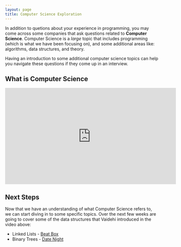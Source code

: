 ```yaml
---
layout: page
title: Computer Science Exploration
---
```


In addition to quetions about your experience in programming, you may come across some companies that ask questions related to **Computer Science**.  Computer Science is a _large_ topic that includes programming (which is what we have been focusing on), and some additional areas like: algorithms, data structures, and theory.

Having an introduction to some additional computer science topics can help you navigate these questions if they come up in an interview.

## What is Computer Science

<iframe width="560" height="315" src="https://www.youtube.com/embed/J7HYbWs0OtI?si=vAdAR6VvzjMEJg8M" title="YouTube video player" frameborder="0" allow="accelerometer; autoplay; clipboard-write; encrypted-media; gyroscope; picture-in-picture; web-share" allowfullscreen></iframe>

## Next Steps

Now that we have an understanding of what Computer Science refers to, we can start diving in to some specific topics.  Over the next few weeks are going to cover some of the data structures that Vaidehi introduced in the video above:
- Linked Lists - [Beat Box](../projects/beat_box/)
- Binary Trees - [Date Night](../projects/date_night)
